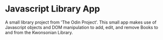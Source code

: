 # Javascript Library App

A small library project from 'The Odin Project'. This small app makes use of Javascript objects and DOM manipulation to add, edit, and remove Books to and from the Kwonsonian Library.